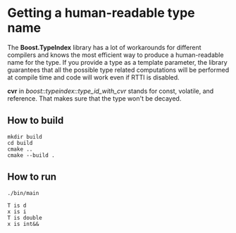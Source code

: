 # Getting a human-readable type name

The **Boost.TypeIndex** library has a lot of workarounds for different compilers and knows the most efficient way to produce a human-readable name for the type. If you provide a type as a template parameter, the library guarantees that all the possible type related computations will be performed at compile time and code will work even if RTTI is disabled.

**cvr** in *boost::typeindex::type_id_with_cvr* stands for const, volatile, and reference. That makes sure that the type won't be decayed.

## How to build
```
mkdir build
cd build
cmake ..
cmake --build .
```

## How to run
```
./bin/main

T is d
x is i
T is double
x is int&&

```
